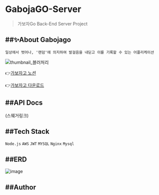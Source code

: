 # GabojaGO-Server

> 가보자Go Back-End Server Project

##✨About Gabojago
------------
```일상에서 벗어나, '랜덤'에 의지하여 발걸음을 내딛고 이를 기록할 수 있는 어플리케이션```

![thumbnail_블러처리](https://user-images.githubusercontent.com/87413634/161949401-f500469c-ff35-4cf1-88c9-85226991e16e.jpg)

:point_right:[가보자고 노션](https://bit.ly/Gabojago)

:point_right:[가보자고 다운로드](https://bit.ly/GabojagoDown)


##API Docs
------------
(스웨거링크)


##Tech Stack
------------
```Node.js``` ```AWS``` ```JWT``` ```MYSQL``` ```Nginx``` ```Mysql``` 


##ERD
------------
![image](https://user-images.githubusercontent.com/87413634/161952509-17de07ec-c5d8-4dfa-8889-9721c6b9814a.png)

##Author
------------
